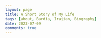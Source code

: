 ```yaml
---
layout: page
title: A Short Story of My Life
tags: [about, Bardia, Irajian, Biography]
date: 2023-07-09
comments: true
---
```

